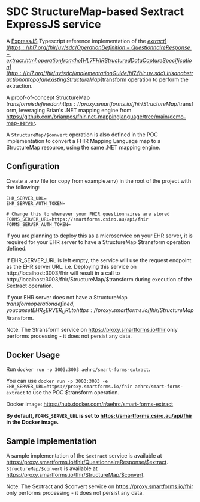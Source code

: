 # SDC StructureMap-based $extract ExpressJS service

A [ExpressJS](https://expressjs.com/) Typescript reference implementation of the [$extract](https://hl7.org/fhir/uv/sdc/OperationDefinition-QuestionnaireResponse-extract.html) operation from the [HL7 FHIR Structured Data Capture Specification](http://hl7.org/fhir/uv/sdc/ImplementationGuide/hl7.fhir.uv.sdc).
It is an abstraction on top of an existing StructureMap [$transform](https://hl7.org/fhir/r4/structuremap-operation-transform.html) operation to perform the extraction. 

A proof-of-concept StructureMap $transform is defined on https://proxy.smartforms.io/fhir/StructureMap/$transform, leveraging Brian's .NET mapping engine from https://github.com/brianpos/fhir-net-mappinglanguage/tree/main/demo-map-server.

A `StructureMap/$convert` operation is also defined in the POC implementation to convert a FHIR Mapping Language map to a StructureMap resource, using the same .NET mapping engine.

## Configuration
Create a .env file (or copy from example.env) in the root of the project with the following:
```env
EHR_SERVER_URL=
EHR_SERVER_AUTH_TOKEN=

# Change this to wherever your FHIR questionnaires are stored
FORMS_SERVER_URL=https://smartforms.csiro.au/api/fhir
FORMS_SERVER_AUTH_TOKEN=
```

If you are planning to deploy this as a microservice on your EHR server, it is required for your EHR server to have a StructureMap $transform operation defined.

If EHR_SERVER_URL is left empty, the service will use the request endpoint as the EHR server URL. i.e. Deploying this service on http://localhost:3003/fhir will result in a call to http://localhost:3003/fhir/StructureMap/$transform during execution of the $extract operation.

If your EHR server does not have a StructureMap $transform operation defined, you can set EHR_SERVER_URL to https://proxy.smartforms.io/fhir/StructureMap/$transform. 

Note: The $transform service on https://proxy.smartforms.io/fhir only performs processing - it does not persist any data.

## Docker Usage
Run `docker run -p 3003:3003 aehrc/smart-forms-extract`.

You can use `docker run -p 3003:3003 -e EHR_SERVER_URL=https://proxy.smartforms.io/fhir aehrc/smart-forms-extract` to use the POC $transform operation. 

Docker image: https://hub.docker.com/r/aehrc/smart-forms-extract

**By default, ```FORMS_SERVER_URL``` is set to https://smartforms.csiro.au/api/fhir in the Docker image.**

## Sample implementation
A sample implementation of the `$extract` service is available at https://proxy.smartforms.io/fhir/QuestionnaireResponse/$extract.
`StructureMap/$convert` is available at https://proxy.smartforms.io/fhir/StructureMap/$convert.

Note: The $extract and $convert service on https://proxy.smartforms.io/fhir only performs processing - it does not persist any data.
